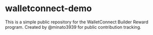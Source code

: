# walletconnect-demo

This is a simple public repository for the WalletConnect Builder Reward program.
Created by @minato3939 for public contribution tracking.
